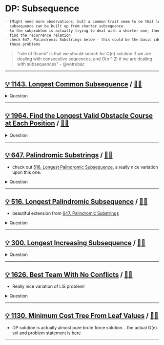 # DP: Subsequence

```markdown
- (Might need more observations, but) a common trait seem to be that longer
  subsequence can be built up from shorter subsequence.
- So the subproblem is actually trying to deal with a shorter one, then try to
  find the recurrence relation
- check 647. Palindromic Substrings below - this could be the basic idea of all
  these problems
```

> "rule of thumb" is that we should search for O(n) solution if we are dealing
with consecutive sequences, and O(n ^ 2) if we are dealing with subsequences" - @votrubac

------------------------------------------------------------------------------

## [:bulb: 1143. Longest Common Subsequence](https://leetcode.com/problems/longest-common-subsequence/) / [:man_technologist:](longest_common_subseq.h)

<details><summary markdown="span">Question</summary>

```markdown
Given two strings s1 and s2,
return the length of their longest common subsequence.

If there is no common subsequence, return 0.

A subsequence of a string is a new string generated from the original string
with some characters (can be none) deleted without changing the relative order
of the remaining characters.

For example, "ace" is a subsequence of "abcde".
A common subsequence of two strings is a subsequence that is common to both strings.

Input: s1 = "abcde", s2 = "ace"
Output: 3
Explanation: The longest common subsequence is "ace" and its length is 3.
```

</details>

------------------------------------------------------------------------------

## [:bulb: 1964. Find the Longest Valid Obstacle Course at Each Position](https://leetcode.com/problems/find-the-longest-valid-obstacle-course-at-each-position) / [:man_technologist:](find_longest_valid_obstacle_at_each_pos.h)

<details><summary markdown="span">Question</summary>

```markdown
You want to build some obstacle courses.

- You are given a 0-indexed integer array obstacles of length n, where
  obstacles[i] describes the height of the ith obstacle.

- For every index i between 0 and n - 1 (inclusive), find the length of the
  longest obstacle course in obstacles such that:

  - You choose any number of obstacles between 0 and i inclusive.
  - You must include the ith obstacle in the course.
  - You must put the chosen obstacles in the same order as they appear in
    obstacles.
  - Every obstacle (except the first) is taller than or the same height as the obstacle immediately before it.

Return an array ans of length n, where ans[i] is the length of the longest
obstacle course for index i as described above.

Input: obstacles = [1,2,3,2]
Output: [1,2,3,3]
Explanation: The longest valid obstacle course at each position is:
- i = 0: [1], [1] has length 1.
- i = 1: [1,2], [1,2] has length 2.
- i = 2: [1,2,3], [1,2,3] has length 3.
- i = 3: [1,2,3,2], [1,2,2] has length 3.
```

</details>

------------------------------------------------------------------------------

## [:bulb: 647. Palindromic Substrings](https://leetcode.com/problems/palindromic-substrings/) / [:man_technologist:](palindromic_substring.h)

- check out [516. Longest Palindromic Subsequence](#bulb-516-longest-palindromic-subsequence-dart), a really nice variation upon this one.

<details><summary markdown="span">Question</summary>

```markdown
Given a string s, return the number of palindromic substrings in it.
- A string is a palindrome when it reads the same backward as forward.
- A substring is a contiguous sequence of characters within the string.

Input: s = "abc"
Output: 3
Explanation: Three palindromic strings: "a", "b", "c".

Input: s = "aaa"
Output: 6
Explanation: Six palindromic strings: "a", "a", "a", "aa", "aa", "aaa".
```

</details>

------------------------------------------------------------------------------

## [:bulb: 516. Longest Palindromic Subsequence](https://leetcode.com/problems/longest-palindromic-subsequence/) / [:man_technologist:](longest_palindromic_subseq.h)

- beautiful extension from [647. Palindromic Substrings](#bulb-647-palindromic-substrings-dart)

<details><summary markdown="span">Question</summary>

```markdown
Given a string s, find the longest palindromic subsequence's length in s.

- A subsequence is a sequence that can be derived from another sequence by
  deleting some or no elements without changing the order of the remaining
  elements.

Input: s = "bbbab"
Output: 4

Explanation: One possible longest palindromic subsequence is "bbbb".
Example 2:

Input: s = "cbbd"
Output: 2

Explanation: One possible longest palindromic subsequence is "bb".
```

</details>

------------------------------------------------------------------------------

## [:bulb: 300. Longest Increasing Subsequence](https://leetcode.com/problems/longest-increasing-subsequence/) / [:man_technologist:](longest_increasing_subseq.h)

<details><summary markdown="span">Question</summary>

```markdown
Given an integer array `nums`,
return the length of the longest strictly increasing subsequence.

A subsequence is a sequence that can be derived from an array
by deleting some or no elements without changing the order of the remaining elements.

Input: nums = [10,9,2,5,3,7,101,18]
Output: 4
Explanation: The longest increasing subsequence is [2,3,7,101], therefore the length is 4.
```

</details>

------------------------------------------------------------------------------

## [:bulb: 1626. Best Team With No Conflicts](https://leetcode.com/problems/best-team-with-no-conflicts) / [:man_technologist:](best_team_with_no_conflict.h)

- Really nice variation of LIS problem!

<details><summary markdown="span">Question</summary>

```markdown
You are the manager of a basketball team.

For the upcoming tournament, you want to choose the team with the highest overall score.
The score of the team is the sum of scores of all the players in the team.

However, the basketball team is not allowed to have conflicts.

A conflict exists if
- a younger player has a strictly higher score than an older player.
A conflict does not occur between players of the same age.

Given two lists, scores and ages, where each scores[i] and ages[i] represents
the score and age of the ith player, respectively, return the highest overall
score of all possible basketball teams.

Input: scores = [4,5,6,5], ages = [2,1,2,1]
Output: 16
Explanation: It is best to choose the last 3 players.
Notice that you are allowed to choose multiple people of the same age.
```

</details>

------------------------------------------------------------------------------

## [:bulb: 1130. Minimum Cost Tree From Leaf Values](https://leetcode.com/problems/minimum-cost-tree-from-leaf-values/) / [:man_technologist:](min_cost_tree_from_leaf_values_dp.h)

- DP solution is actually almost pure brute force solution... the actual O(n) sol and problem statement is [here](../../monotonic/README.md#🤯-1130-minimum-cost-tree-from-leaf-values-🎯)

------------------------------------------------------------------------------